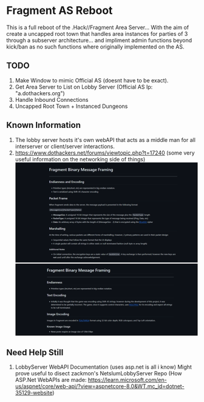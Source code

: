 # Fragment AS Reboot
 This is a full reboot of the .Hack//Fragment Area Server... With the aim of create a uncapped root town that handles area instances for parties of 3 through a subserver architecture... and impliment admin functions beyond kick/ban as no such functions where originally implemented on the AS.

 ## TODO
 1. Make Window to mimic Official AS (doesnt have to be exact).
 2. Get Area Server to List on Lobby Server (Official AS Ip: "a.dothackers.org")
 3. Handle Inbound Connections
 4. Uncapped Root Town + Instanced Dungeons

 ## Known Information
 1. The lobby server hosts it's own webAPI that acts as a middle man for all interserver or client/server interactions.
 2. https://www.dothackers.net/forums/viewtopic.php?t=17240 (some very useful information on the networking side of things)
 ![Alt text](InfoDocs/Fragment%20Binary%20Message%20Framing%20-%200.png?raw=true "Title")
 ![Alt text](InfoDocs/Fragment%20Binary%20Message%20Framing%20-%201.png?raw=true "Title")

 ## Need Help Still
 1. LobbyServer WebAPI Documentation (uses asp.net is all i know) Might prove useful to disect zackmon's NetslumLobbyServer Repo
 (How ASP.Net WebAPIs are made: https://learn.microsoft.com/en-us/aspnet/core/web-api/?view=aspnetcore-8.0&WT.mc_id=dotnet-35129-website)

